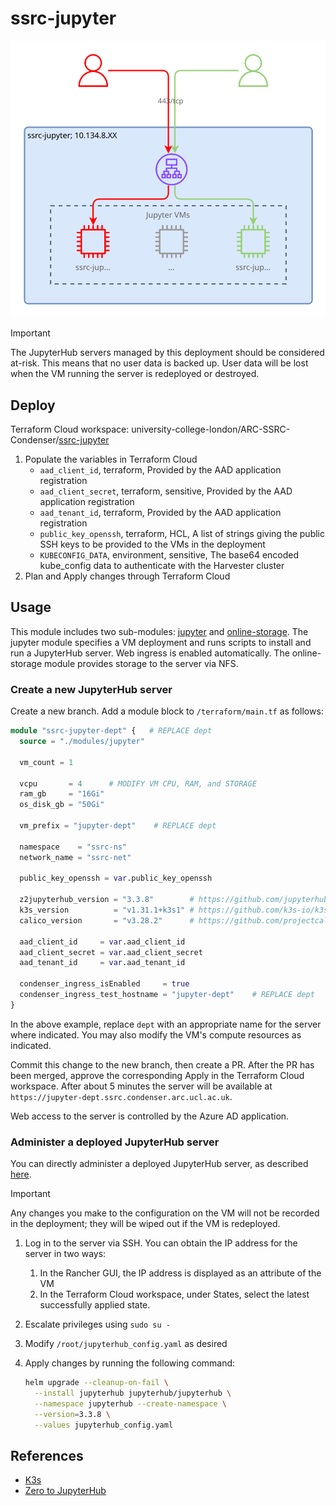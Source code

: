 # ssrc-jupyter

![SSRC-Jupyter diagram](/docs/ssrc-jupyter.drawio.svg)

> [!IMPORTANT]
> The JupyterHub servers managed by this deployment should be considered at-risk.
> This means that no user data is backed up. User data will be lost when the VM
> running the server is redeployed or destroyed.

## Deploy

Terraform Cloud workspace: university-college-london/ARC-SSRC-Condenser/[ssrc-jupyter](https://app.terraform.io/app/university-college-london/workspaces/ssrc-jupyter)

1. Populate the variables in Terraform Cloud
    - `aad_client_id`, terraform, Provided by the AAD application registration
    - `aad_client_secret`, terraform, sensitive, Provided by the AAD application
    registration
    - `aad_tenant_id`, terraform, Provided by the AAD application registration
    - `public_key_openssh`, terraform, HCL, A list of strings giving the public
    SSH keys to be provided to the VMs in the deployment
    - `KUBECONFIG_DATA`, environment, sensitive, The base64 encoded kube_config
    data to authenticate with the Harvester cluster
2. Plan and Apply changes through Terraform Cloud

## Usage

This module includes two sub-modules: [jupyter](/terraform/modules/jupyter/) and
[online-storage](/terraform/modules/online-storage/). The jupyter module specifies
a VM deployment and runs scripts to install and run a JupyterHub server. Web ingress
is enabled automatically. The online-storage module provides storage to the server
via NFS.

### Create a new JupyterHub server

Create a new branch. Add a module block to `/terraform/main.tf` as follows:

``` terraform
module "ssrc-jupyter-dept" {   # REPLACE dept
  source = "./modules/jupyter"

  vm_count = 1

  vcpu       = 4      # MODIFY VM CPU, RAM, and STORAGE
  ram_gb     = "16Gi"
  os_disk_gb = "50Gi"

  vm_prefix = "jupyter-dept"    # REPLACE dept

  namespace    = "ssrc-ns"
  network_name = "ssrc-net"

  public_key_openssh = var.public_key_openssh

  z2jupyterhub_version = "3.3.8"        # https://github.com/jupyterhub/zero-to-jupyterhub-k8s/tags
  k3s_version          = "v1.31.1+k3s1" # https://github.com/k3s-io/k3s/releases/
  calico_version       = "v3.28.2"      # https://github.com/projectcalico/calico/releases

  aad_client_id     = var.aad_client_id
  aad_client_secret = var.aad_client_secret
  aad_tenant_id     = var.aad_tenant_id

  condenser_ingress_isEnabled     = true
  condenser_ingress_test_hostname = "jupyter-dept"    # REPLACE dept
}
```

In the above example, replace `dept` with an appropriate name for the server where
indicated. You may also modify the VM's compute resources as indicated.

Commit this change to the new branch, then create a PR. After the PR has been merged,
approve the corresponding Apply in the Terraform Cloud workspace. After about 5
minutes the server will be available at `https://jupyter-dept.ssrc.condenser.arc.ucl.ac.uk`.

Web access to the server is controlled by the Azure AD application.

### Administer a deployed JupyterHub server

You can directly administer a deployed JupyterHub server, as described [here](https://z2jh.jupyter.org/en/stable/jupyterhub/customizing/extending-jupyterhub.html#applying-configuration-changes).

> [!IMPORTANT]
> Any changes you make to the configuration on the VM will not be recorded in the
> deployment; they will be wiped out if the VM is redeployed.

1. Log in to the server via SSH. You can obtain the IP address for the server in two ways:
    1. In the Rancher GUI, the IP address is displayed as an attribute of the VM
    2. In the Terraform Cloud workspace, under States, select the latest successfully applied state.
2. Escalate privileges using `sudo su -`
3. Modify `/root/jupyterhub_config.yaml` as desired
4. Apply changes by running the following command:

   ``` sh
   helm upgrade --cleanup-on-fail \
     --install jupyterhub jupyterhub/jupyterhub \
     --namespace jupyterhub --create-namespace \
     --version=3.3.8 \
     --values jupyterhub_config.yaml
   ```

## References

- [K3s](https://docs.k3s.io/installation)
- [Zero to JupyterHub](https://z2jh.jupyter.org/en/stable/)
